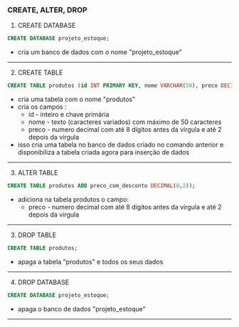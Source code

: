 ### CREATE, ALTER, DROP

1. CREATE DATABASE

```sql
CREATE DATABASE projeto_estoque;
```
- cria um banco de dados com o nome "projeto_estoque"

---

2. CREATE TABLE

```sql
CREATE TABLE produtos (id INT PRIMARY KEY, nome VARCHAR(50), preco DECIMAL(8,2));
```
- cria uma tabela com o nome "produtos"
- cria os campos :
  - id - inteiro e chave primária
  - nome - texto (caracteres variados) com máximo de 50 caracteres
  - preco - numero decimal com até 8 dígitos antes da vírgula e até 2 depois da vírgula
- isso cria uma tabela no banco de dados criado no comando anterior e disponibiliza a tabela criada agora para inserção de dados

---

3. ALTER TABLE

```sql
CREATE TABLE produtos ADD preco_com_desconto DECIMAL(8,2));
```
- adiciona na tabela produtos o campo:
  - preco - numero decimal com até 8 dígitos antes da vírgula e até 2 depois da vírgula
---

3. DROP TABLE

```sql
CREATE TABLE produtos;
```
- apaga a tabela "produtos" e todos os seus dados
---

4. DROP DATABASE

```sql
CREATE DATABASE projeto_estoque;
```
- apaga o banco de dados "projeto_estoque"
---